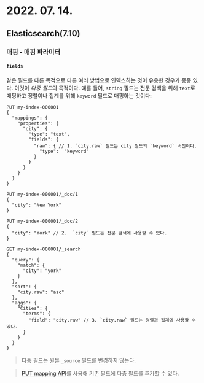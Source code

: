 # 2022. 07. 14.

## Elasticsearch(7.10)

### 매핑 - 매핑 파라미터

#### `fields`

같은 필드를 다른 목적으로 다른 여러 방법으로 인덱스하는 것이 유용한 경우가 종종 있다. 이것이 *다중 필드*의 목적이다. 예를 들어, `string` 필드는 전문 검색을 위해 `text`로 매핑하고 정렬이나 집계를 위해 `keyword` 필드로 매핑하는 것이다:

```http
PUT my-index-000001
{
  "mappings": {
    "properties": {
      "city": {
        "type": "text",
        "fields": {
          "raw": { // 1. `city.raw` 필드는 city 필드의 `keyword` 버전이다.
            "type":  "keyword"
          }
        }
      }
    }
  }
}

PUT my-index-000001/_doc/1
{
  "city": "New York"
}

PUT my-index-000001/_doc/2
{
  "city": "York" // 2. 	`city` 필드는 전문 검색에 사용할 수 있다.
}

GET my-index-000001/_search
{
  "query": {
    "match": {
      "city": "york" 
    }
  },
  "sort": {
    "city.raw": "asc" 
  },
  "aggs": {
    "Cities": {
      "terms": {
        "field": "city.raw" // 3. `city.raw` 필드는 정렬과 집계에 사용할 수 있다.
      }
    }
  }
}
```

> 다중 필드는 원본 `_source` 필드를 변경하지 않는다.

> [PUT mapping API][put-mapping-api]를 사용해 기존 필드에 다중 필드를 추가할 수 있다.



[put-mapping-api]: https://www.elastic.co/guide/en/elasticsearch/reference/7.10/indices-put-mapping.html